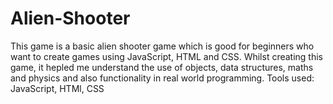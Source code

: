 # Alien-Shooter
This game is a basic alien shooter game which is good for beginners who want to create games using JavaScript, HTML and CSS.
Whilst creating this game, it hepled me understand the use of objects, data structures, maths and physics and also functionality in real world programming.
Tools used: JavaScript, HTMl, CSS
